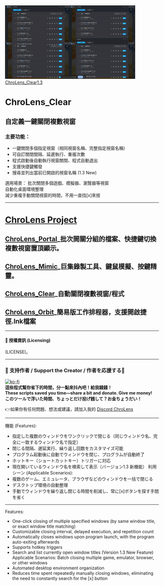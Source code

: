 ![ChroLens_Clear v1.0](./demo.gif)
[ChroLens_Clear1.3](clc1.3.png)
# ChroLens_Clear<br>
## 自定義一鍵關閉複數視窗
### 主要功能：

* 一鍵關閉多個指定視窗（相同視窗名稱、完整指定視窗名稱）
* 可自訂關閉間隔、延遲執行、重複次數
* 程式啟動後自動執行視窗關閉、程式自動退出
* 支援快捷鍵觸發
* 搜尋並列出當前已開啟的視窗名稱 (1.3 New)


適用場景：
批次關閉多個遊戲、模擬器、瀏覽器等視窗</br>
自動化桌面環境整理</br>
減少重複手動關閉視窗的時間，不用一直找[x]來按

---
# [ChroLens Project](https://home.gamer.com.tw/artwork.php?sn=6150515)</br>
## [ChroLens_Portal](https://github.com/Lucienwooo/ChroLens_Portal)_批次開關分組的檔案、快捷鍵切換複數視窗置頂顯示。</br>
## [ChroLens_Mimic](https://github.com/Lucienwooo/ChroLens_Mimic)_巨集錄製工具、鍵鼠模擬、按鍵精靈。</br>
## [ChroLens_Clear](https://github.com/Lucienwooo/ChroLens_Clear)_自動關閉複數視窗/程式</br>
## [ChroLens_Orbit](https://github.com/Lucienwooo/ChroLens_Orbit)_簡易版工作排程器，支援開啟捷徑.lnk檔案</br>

---
#### 📄 授權資訊 (Licensing) </br>

(LICENSE)。 

---

### 💸 支持作者 / Support the Creator / 作者を応援する💸
[![ko-fi](https://ko-fi.com/img/githubbutton_sm.svg)](https://ko-fi.com/B0B51FBVA8)</br>
 **這些程式幫你省下的時間，分一點來抖內吧！給我錢錢！**  </br>
 **These scripts saved you time—share a bit and donate. Give me money!**    </br>
 **このツールで浮いた時間、ちょっとだけ投げ銭して？お金ちょうだい！**  </br>

👉如果你有任何問題、想法或建議，請加入我的 [Discord ChroLens](https://discord.gg/72Kbs4WPPn)

---

機能 (Features):
* 指定した複数のウィンドウをワンクリックで閉じる（同じウィンドウ名、完全に一致するウィンドウ名で指定）
* 閉じる間隔、遅延実行、繰り返し回数をカスタマイズ可能
* プログラム起動後に自動でウィンドウを閉じ、プログラムが自動終了
* ホットキー（ショートカットキー）トリガーに対応
* 現在開いているウィンドウ名を検索して表示（バージョン1.3 新機能）
利用シーン (Applicable Scenarios):
* 複数のゲーム、エミュレータ、ブラウザなどのウィンドウを一括で閉じる
* デスクトップ環境の自動整理
* 手動でウィンドウを繰り返し閉じる時間を削減し、常に[x]ボタンを探す手間を省く

---

Features:
* One-click closing of multiple specified windows (by same window title, or exact window title matching)
* Customizable closing interval, delayed execution, and repetition count
* Automatically closes windows upon program launch, with the program auto-exiting afterwards
* Supports hotkey triggers
* Search and list currently open window titles (Version 1.3 New Feature)
Applicable Scenarios:
Batch closing multiple game, emulator, browser, or other windows
* Automated desktop environment organization
* Reduces time spent repeatedly manually closing windows, eliminating the need to constantly search for the [x] button
